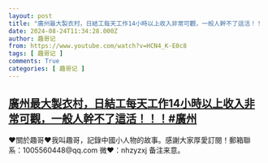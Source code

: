 ```yaml
---
layout: post
title: "廣州最大製衣村，日結工每天工作14小時以上收入非常可觀，一般人幹不了這活！！！#廣州"
date: 2024-08-24T11:34:28.000Z
author: 趣哥记
from: https://www.youtube.com/watch?v=HCN4_K-E0c8
tags: [ 趣哥记 ]
comments: True
categories: [ 趣哥记 ]
---
```

<!--1724499268000-->
[廣州最大製衣村，日結工每天工作14小時以上收入非常可觀，一般人幹不了這活！！！#廣州](https://www.youtube.com/watch?v=HCN4_K-E0c8)
------

<div>
♥關於趣哥♥我叫趣哥，記錄中國小人物的故事。感謝大家厚愛訂閱！郵箱聯系：1005560448@qq.com 微❤：nhzyzxj 备注来意。
</div>
